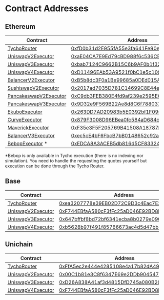 # Contract Addresses

## Ethereum

<table data-full-width="false"><thead><tr><th>Contract</th><th width="484">Address</th></tr></thead><tbody><tr><td><a href="https://github.com/propeller-heads/tycho-execution/blob/d6ee85e8da4434451c41b1de3c176d9ad686564c/foundry/src/TychoRouter.sol">TychoRouter</a></td><td><a href="https://etherscan.io/address/0xfD0b31d2E955fA55e3fa641Fe90e08b677188d35">0xfD0b31d2E955fA55e3fa641Fe90e08b677188d35</a></td></tr><tr><td><a href="https://github.com/propeller-heads/tycho-execution/blob/d6ee85e8da4434451c41b1de3c176d9ad686564c/foundry/src/executors/UniswapV2Executor.sol">UniswapV2Executor</a></td><td><a href="https://etherscan.io/address/0xaE04CA7E9Ed79cBD988f6c536CE11C621166f41B">0xaE04CA7E9Ed79cBD988f6c536CE11C621166f41B</a></td></tr><tr><td><a href="https://github.com/propeller-heads/tycho-execution/blob/d6ee85e8da4434451c41b1de3c176d9ad686564c/foundry/src/executors/UniswapV3Executor.sol">UniswapV3Executor</a></td><td><a href="https://etherscan.io/address/0xbab7124C9662B15C6b9AF0b1f329907dD55a24FC">0xbab7124C9662B15C6b9AF0b1f329907dD55a24FC</a></td></tr><tr><td><a href="https://github.com/propeller-heads/tycho-execution/blob/d6ee85e8da4434451c41b1de3c176d9ad686564c/foundry/src/executors/UniswapV4Executor.sol">UniswapV4Executor</a></td><td><a href="https://etherscan.io/address/0xD11496EAb53A9521f0bC1e5c1098Ecb467103Ad9">0xD11496EAb53A9521f0bC1e5c1098Ecb467103Ad9</a></td></tr><tr><td><a href="https://github.com/propeller-heads/tycho-execution/blob/d6ee85e8da4434451c41b1de3c176d9ad686564c/foundry/src/executors/BalancerV2Executor.sol">BalancerV2Executor</a></td><td><a href="https://etherscan.io/address/0xB5b8dc3F0a1Be99685a0DEd015Af93bFBB55C411">0xB5b8dc3F0a1Be99685a0DEd015Af93bFBB55C411</a></td></tr><tr><td><a href="https://github.com/propeller-heads/tycho-execution/blob/d6ee85e8da4434451c41b1de3c176d9ad686564c/foundry/src/executors/UniswapV2Executor.sol">SushiswapV2Executor</a></td><td><a href="https://etherscan.io/address/0x2017ad7035D781C14699C8E44ed62d3083723A18">0x2017ad7035D781C14699C8E44ed62d3083723A18</a></td></tr><tr><td><a href="https://github.com/propeller-heads/tycho-execution/blob/d6ee85e8da4434451c41b1de3c176d9ad686564c/foundry/src/executors/UniswapV2Executor.sol">PancakeswapV2Executor</a></td><td><a href="https://etherscan.io/address/0xC9db3FEB380E4fd9af239e2595ECdEcE3b5c34A4">0xC9db3FEB380E4fd9af239e2595ECdEcE3b5c34A4</a></td></tr><tr><td><a href="https://github.com/propeller-heads/tycho-execution/blob/d6ee85e8da4434451c41b1de3c176d9ad686564c/foundry/src/executors/UniswapV3Executor.sol">PancakeswapV3Executor</a></td><td><a href="https://etherscan.io/address/0x9D32e9F569B22Ae8d8C6f788037C1CD53632A059">0x9D32e9F569B22Ae8d8C6f788037C1CD53632A059</a></td></tr><tr><td><a href="https://github.com/die-herdplatte/tycho-execution/blob/3fe9906e5babb4a31af45c1d48fda3a096802fe8/foundry/src/executors/EkuboExecutor.sol">EkuboExecutor</a></td><td><a href="https://etherscan.io/address/0x263DD7AD20983b5E0392bf1F09C4493500EDb333">0x263DD7AD20983b5E0392bf1F09C4493500EDb333</a></td></tr><tr><td><a href="https://github.com/propeller-heads/tycho-execution/blob/d6ee85e8da4434451c41b1de3c176d9ad686564c/foundry/src/executors/CurveExecutor.sol">CurveExecutor</a></td><td><a href="https://etherscan.io/address/0x879F3008D96EBea0fc584aD684c7Df31777F3165">0x879F3008D96EBea0fc584aD684c7Df31777F3165</a></td></tr><tr><td><a href="https://github.com/propeller-heads/tycho-execution/blob/d6ee85e8da4434451c41b1de3c176d9ad686564c/foundry/src/executors/MaverickV2Executor.sol">MaverickExecutor</a></td><td><a href="https://etherscan.io/address/0xF35e3F5F205769B41508A18787b62A21bC80200B">0xF35e3F5F205769B41508A18787b62A21bC80200B</a></td></tr><tr><td><a href="https://github.com/propeller-heads/tycho-execution/blob/266e30d1aa49f3ad04dddeb6a3bb047ed4db90e9/foundry/src/executors/BalancerV3Executor.sol">BalancerV3Executor</a></td><td><a href="https://etherscan.io/address/0xec5cE4bF6FbcB7bB0148652c92a4AEC8c1d474Ec">0xec5cE4bF6FbcB7bB0148652c92a4AEC8c1d474Ec</a></td></tr><tr><td><a href="https://github.com/propeller-heads/tycho-execution/blob/210d4fa604de7610ce01fd918e57970dd5498e6b/foundry/src/executors/BebopExecutor.sol">BebopExecutor</a> *</td><td><a href="https://etherscan.io/address/0xEDCA8A3ACEB5db816d5CF833248d05Ed2784A304">0xEDCA8A3ACEB5db816d5CF833248d05Ed2784A304</a></td></tr></tbody></table>

\*Bebop is only available in Tycho execution (there is no indexing nor simulation). You need to handle the requesting the quotes yourself but execution can be done through the Tycho Router.&#x20;

## Base

<table data-full-width="false"><thead><tr><th>Contract</th><th width="484">Address</th></tr></thead><tbody><tr><td><a href="https://github.com/propeller-heads/tycho-execution/blob/d6ee85e8da4434451c41b1de3c176d9ad686564c/foundry/src/TychoRouter.sol">TychoRouter</a></td><td><a href="https://basescan.org/address/0xea3207778e39EB02D72C9D3c4Eac7E224ac5d369">0xea3207778e39EB02D72C9D3c4Eac7E224ac5d369</a></td></tr><tr><td><a href="https://github.com/propeller-heads/tycho-execution/blob/d6ee85e8da4434451c41b1de3c176d9ad686564c/foundry/src/executors/UniswapV2Executor.sol">UniswapV2Executor</a></td><td><a href="https://basescan.org/address/0xF744EBfaA580cF3fFc25aD046E92BD8B770a0700">0xF744EBfaA580cF3fFc25aD046E92BD8B770a0700</a></td></tr><tr><td><a href="https://github.com/propeller-heads/tycho-execution/blob/d6ee85e8da4434451c41b1de3c176d9ad686564c/foundry/src/executors/UniswapV3Executor.sol">UniswapV3Executor</a></td><td><a href="https://basescan.org/address/0x647bffbf8bd72bf6341ecba8b0279e090313a40d">0x647bffbf8bd72bf6341ecba8b0279e090313a40d</a></td></tr><tr><td><a href="https://github.com/propeller-heads/tycho-execution/blob/d6ee85e8da4434451c41b1de3c176d9ad686564c/foundry/src/executors/UniswapV4Executor.sol">UniswapV4Executor</a></td><td><a href="https://basescan.org/address/0xb5628b97f491f85766673ac4d5d47bb1af7fcc4a">0xb5628b97f491f85766673ac4d5d47bb1af7fcc4a</a></td></tr></tbody></table>

## Unichain

<table data-full-width="false"><thead><tr><th width="287.796875">Contract</th><th>Address</th></tr></thead><tbody><tr><td><a href="https://github.com/propeller-heads/tycho-execution/blob/d6ee85e8da4434451c41b1de3c176d9ad686564c/foundry/src/TychoRouter.sol">TychoRouter</a></td><td><a href="https://uniscan.xyz/address/0xFfA5ec2e444e4285108e4a17b82dA495c178427B">0xFfA5ec2e444e4285108e4a17b82dA495c178427B</a></td></tr><tr><td><a href="https://github.com/propeller-heads/tycho-execution/blob/d6ee85e8da4434451c41b1de3c176d9ad686564c/foundry/src/executors/UniswapV2Executor.sol">UniswapV2Executor</a></td><td><a href="https://uniscan.xyz/address/0x00C1b81e3C8f6347E69e2DDb90454798A6Be975E">0x00C1b81e3C8f6347E69e2DDb90454798A6Be975E</a></td></tr><tr><td><a href="https://github.com/propeller-heads/tycho-execution/blob/d6ee85e8da4434451c41b1de3c176d9ad686564c/foundry/src/executors/UniswapV3Executor.sol">UniswapV3Executor</a></td><td><a href="https://uniscan.xyz/address/0xD26A838A41af3d4815DfD745a080B2062c4124d1">0xD26A838A41af3d4815DfD745a080B2062c4124d1</a></td></tr><tr><td><a href="https://github.com/propeller-heads/tycho-execution/blob/d6ee85e8da4434451c41b1de3c176d9ad686564c/foundry/src/executors/UniswapV4Executor.sol">UniswapV4Executor</a></td><td><a href="https://uniscan.xyz/address/0xF744EBfaA580cF3fFc25aD046E92BD8B770a0700">0xF744EBfaA580cF3fFc25aD046E92BD8B770a0700</a></td></tr></tbody></table>
